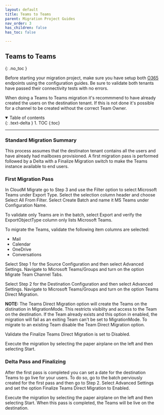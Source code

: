 ```yaml
---
layout: default
title: Teams to Teams
parent: Migration Project Guides
nav_order: 3
has_children: false
has_toc: false

---
```


## Teams to Teams
{: .no_toc }

Before starting your migration project, make sure you have setup both <a href="https://cloudm-migrate.github.io/documentation/Endpoint-Configuration-Guides/O365Tenant.html">O365</a> endpoints using the configuration guides. Be sure to validate both tenants have passed their connectivity tests with no errors. 

When doing a Teams to Teams migration it's recommmend to have already created the users on the destination tenant. If this is not done it's possible for a channel to be created without the correct Team Owner. 

<a name="top"></a>
<details open markdown="block">
  <summary>
    Table of contents
  </summary>
  {: .text-delta }
1. TOC
{:toc}
</details>

---

### Standard Migration Summary

This process assumes that the destinaton tenant contains all the users and have already had mailboxes provisioned. A first migration pass is performed followed by a Delta with a Finalize Migration switch to make the Teams instance available to end users.

### First Migration Pass

In CloudM Migrate go to Step 3 and use the Filter option to select Microsoft Teams under Export Type. Select the selection column header and choose Select All From Filter. Select Create Batch and name it MS Teams under Configuration Name.

To validate only Teams are in the batch, select Export and verify the ExportObjectType column only lists Microsoft Teams. 

To migrate the Teams, validate the following item columns are selected:

- Mail 
- Calendar 
- OneDrive
- Conversations

Select Step 1 for the Source Configuration and then select Advanced Settings. Navigate to Microsoft Teams/Groups and turn on the option Migrate Team Channel Tabs. 

Select Step 2 for the Destination Configuration and then select Advanced Settings. Navigate to Microsoft Teams/Groups and turn on the option Teams Direct Migration. 

**NOTE:** The Teams Direct Migration option will create the Teams on the distination in MigrationMode. This restricts visiblity and access to the Team on the destination. If the Team already exists and this option in enabled, the migration will fail as an exiting Team can't be set to MigrationMode. To migrate to an existing Team disable the Team Direct Migration option. 

Validate the Finalize Teams Direct Migration is set to Disabled. 

Execute the migration by selecting the paper airplane on the left and then selecting Start. 

### Delta Pass and Finalizing 

After the first pass is completed you can set a date for the destination Teams to go live for your users. To do so, go to the batch perviously created for the first pass and then go to Step 2. Select Advanced Settings and set the option Finalize Teams Direct Migration to Enabled. 

Execute the migration by selecting the paper airplane on the left and then selecting Start. When this pass is completed, the Teams will be live on the destination.



